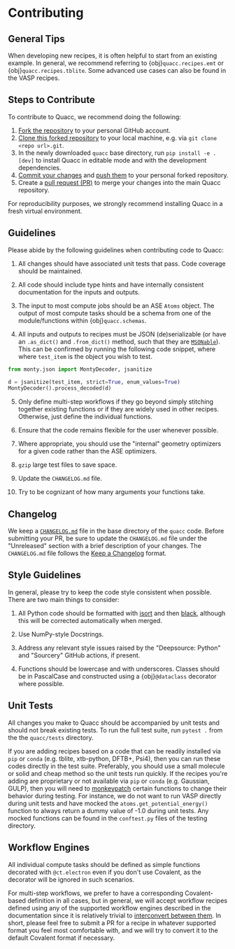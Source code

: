 # Contributing

## General Tips

When developing new recipes, it is often helpful to start from an existing example. In general, we recommend referring to {obj}`quacc.recipes.emt` or {obj}`quacc.recipes.tblite`. Some advanced use cases can also be found in the VASP recipes.

## Steps to Contribute

To contribute to Quacc, we recommend doing the following:

1. [Fork the repository](https://docs.github.com/en/get-started/quickstart/fork-a-repo) to your personal GitHub account.
2. [Clone this forked repository](https://docs.github.com/en/repositories/creating-and-managing-repositories/cloning-a-repository) to your local machine, e.g. via `git clone <repo url>.git`.
3. In the newly downloaded `quacc` base directory, run `pip install -e .[dev]` to install Quacc in editable mode and with the development dependencies.
4. [Commit your changes](https://github.com/git-guides/git-commit) and [push them](https://github.com/git-guides/git-push) to your personal forked repository.
5. Create a [pull request (PR)](https://docs.github.com/en/pull-requests/collaborating-with-pull-requests/proposing-changes-to-your-work-with-pull-requests/creating-a-pull-request) to merge your changes into the main Quacc repository.

For reproducibility purposes, we strongly recommend installing Quacc in a fresh virtual environment.

## Guidelines

Please abide by the following guidelines when contributing code to Quacc:

1. All changes should have associated unit tests that pass. Code coverage should be maintained.

2. All code should include type hints and have internally consistent documentation for the inputs and outputs.

3. The input to most compute jobs should be an ASE `Atoms` object. The output of most compute tasks should be a schema from one of the module/functions within {obj}`quacc.schemas`.

4. All inputs and outputs to recipes must be JSON (de)serializable (or have an `.as_dict()` and `.from_dict()` method, such that they are [`MSONable`](https://materialsvirtuallab.github.io/monty/monty.json.html)). This can be confirmed by running the following code snippet, where where `test_item` is the object you wish to test.

```python
from monty.json import MontyDecoder, jsanitize

d = jsanitize(test_item, strict=True, enum_values=True)
MontyDecoder().process_decoded(d)
```

5. Only define multi-step workflows if they go beyond simply stitching together existing functions or if they are widely used in other recipes. Otherwise, just define the individual functions.

6. Ensure that the code remains flexible for the user whenever possible.

7. Where appropriate, you should use the "internal" geometry optimizers for a given code rather than the ASE optimizers.

8. `gzip` large test files to save space.

9. Update the `CHANGELOG.md` file.

10. Try to be cognizant of how many arguments your functions take.

## Changelog

We keep a [`CHANGELOG.md`](https://github.com/quantum-accelerators/quacc/blob/main/CHANGELOG.md) file in the base directory of the `quacc` code. Before submitting your PR, be sure to update the `CHANGELOG.md` file under the "Unreleased" section with a brief description of your changes. The `CHANGELOG.md` file follows the [Keep a Changelog](https://keepachangelog.com) format.

## Style Guidelines

In general, please try to keep the code style consistent when possible. There are two main things to consider:

1. All Python code should be formatted with [isort](https://github.com/PyCQA/isort) and then [black](https://github.com/psf/black), although this will be corrected automatically when merged.

2. Use NumPy-style Docstrings.

3. Address any relevant style issues raised by the "Deepsource: Python" and "Sourcery" GitHub actions, if present.

4. Functions should be lowercase and with underscores. Classes should be in PascalCase and constructed using a {obj}`@dataclass` decorator where possible.

## Unit Tests

All changes you make to Quacc should be accompanied by unit tests and should not break existing tests. To run the full test suite, run `pytest .` from the the `quacc/tests` directory.

If you are adding recipes based on a code that can be readily installed via `pip` or `conda` (e.g. tblite, xtb-python, DFTB+, Psi4), then you can run these codes directly in the test suite. Preferably, you should use a small molecule or solid and cheap method so the unit tests run quickly. If the recipes you're adding are proprietary or not available via `pip` or `conda` (e.g. Gaussian, GULP), then you will need to [monkeypatch](https://docs.pytest.org/en/7.1.x/how-to/monkeypatch.html) certain functions to change their behavior during testing. For instance, we do not want to run VASP directly during unit tests and have mocked the `atoms.get_potential_energy()` function to always return a dummy value of -1.0 during unit tests. Any mocked functions can be found in the `conftest.py` files of the testing directory.

## Workflow Engines

All individual compute tasks should be defined as simple functions decorated with `@ct.electron` even if you don't use Covalent, as the decorator will be ignored in such scenarios.

For multi-step workflows, we prefer to have a corresponding Covalent-based definition in all cases, but in general, we will accept workflow recipes defined using any of the supported workflow engines described in the documentation since it is relatively trivial to [interconvert between them](../user/alt_workflows/comparison.md). In short, please feel free to submit a PR for a recipe in whatever supported format you feel most comfortable with, and we will try to convert it to the default Covalent format if necessary.
